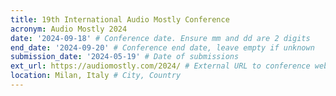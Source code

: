```yaml
---
title: 19th International Audio Mostly Conference
acronym: Audio Mostly 2024
date: '2024-09-18' # Conference date. Ensure mm and dd are 2 digits
end_date: '2024-09-20' # Conference end date, leave empty if unknown
submission_date: '2024-05-19' # Date of submissions
ext_url: https://audiomostly.com/2024/ # External URL to conference website
location: Milan, Italy # City, Country
---
```

